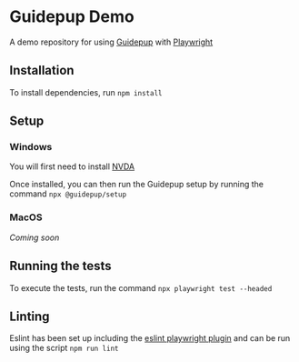 # Guidepup Demo
A demo repository for using [Guidepup](https://www.guidepup.dev/) with [Playwright](https://playwright.dev/)

## Installation

To install dependencies, run `npm install`

## Setup

### Windows

You will first need to install [NVDA](https://www.nvaccess.org/)

Once installed, you can then run the Guidepup setup by running the command `npx @guidepup/setup`

### MacOS

_Coming soon_

## Running the tests

To execute the tests, run the command `npx playwright test --headed`

## Linting

Eslint has been set up including the [eslint playwright plugin](https://www.npmjs.com/package/eslint-plugin-playwright) and can be run using the script `npm run lint`